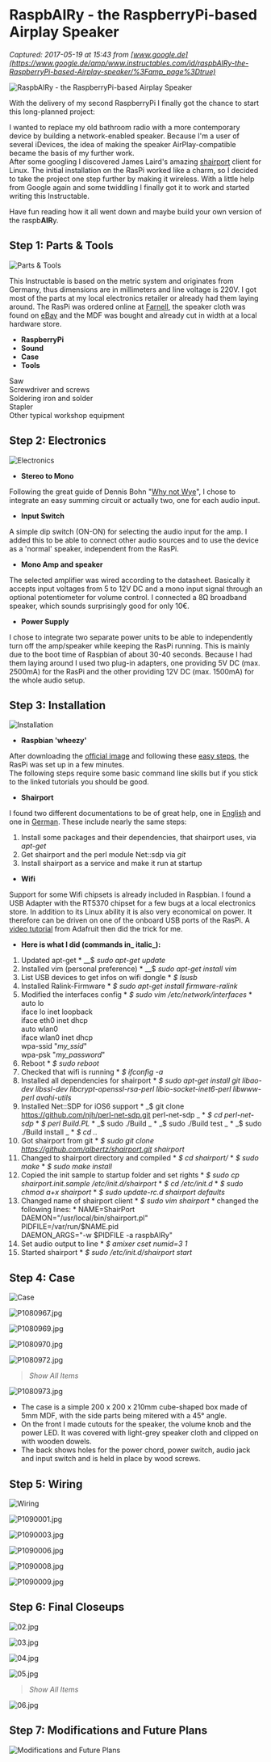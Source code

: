 # RaspbAIRy - the RaspberryPi-based Airplay Speaker

_Captured: 2017-05-19 at 15:43 from [www.google.de](https://www.google.de/amp/www.instructables.com/id/raspbAIRy-the-RaspberryPi-based-Airplay-speaker/%3Famp_page%3Dtrue)_

![RaspbAIRy - the RaspberryPi-based Airplay Speaker](https://cdn.instructables.com/FD5/WYUW/HAQ3C8VV/FD5WYUWHAQ3C8VV.MEDIUM.jpg?width=614)

With the delivery of my second RaspberryPi I finally got the chance to start this long-planned project:

I wanted to replace my old bathroom radio with a more contemporary device by building a network-enabled speaker. Because I'm a user of several iDevices, the idea of making the speaker AirPlay-compatible became the basis of my further work.  
After some googling I discovered James Laird's amazing [shairport](https://github.com/albertz/shairport) client for Linux. The initial installation on the RasPi worked like a charm, so I decided to take the project one step further by making it wireless. With a little help from Google again and some twiddling I finally got it to work and started writing this Instructable.

Have fun reading how it all went down and maybe build your own version of the raspb**AIR**y.

## Step 1: Parts & Tools

![Parts & Tools](https://cdn.instructables.com/FTB/JFN5/HBNXV58S/FTBJFN5HBNXV58S.MEDIUM.jpg)

This Instructable is based on the metric system and originates from Germany, thus dimensions are in millimeters and line voltage is 220V. I got most of the parts at my local electronics retailer or already had them laying around. The RasPi was ordered online at [Farnell](http://export.farnell.com/rp/order/?COM=raspi-group), the speaker cloth was found on [eBay](http://ebay.com) and the MDF was bought and already cut in width at a local hardware store.

  * **RaspberryPi**
  * **Sound**
  * **Case**
  * **Tools**

Saw  
Screwdriver and screws  
Soldering iron and solder  
Stapler  
Other typical workshop equipment

## Step 2: Electronics

![Electronics](https://cdn.instructables.com/FO6/15CO/HBUZF531/FO615COHBUZF531.MEDIUM.jpg?width=614)

  * **Stereo to Mono**

Following the great guide of Dennis Bohn "[Why not Wye](http://www.rane.com/note109.html)", I chose to integrate an easy summing circuit or actually two, one for each audio input.

  * **Input Switch**

A simple dip switch (ON-ON) for selecting the audio input for the amp. I added this to be able to connect other audio sources and to use the device as a 'normal' speaker, independent from the RasPi.

  * **Mono Amp and speaker**

The selected amplifier was wired according to the datasheet. Basically it accepts input voltages from 5 to 12V DC and a mono input signal through an optional potentiometer for volume control. I connected a 8Ω broadband speaker, which sounds surprisingly good for only 10€.

  * **Power Supply**

I chose to integrate two separate power units to be able to independently turn off the amp/speaker while keeping the RasPi running. This is mainly due to the boot time of Raspbian of about 30-40 seconds. Because I had them laying around I used two plug-in adapters, one providing 5V DC (max. 2500mA) for the RasPi and the other providing 12V DC (max. 1500mA) for the whole audio setup.

## Step 3: Installation

![Installation](https://cdn.instructables.com/FTI/P91J/HAQ39MSI/FTIP91JHAQ39MSI.MEDIUM.jpg?width=614)

  * **Raspbian 'wheezy'**

After downloading the [official image](http://www.raspberrypi.org/downloads) and following these [easy steps](http://elinux.org/RPi_Easy_SD_Card_Setup), the RasPi was set up in a few minutes.  
The following steps require some basic command line skills but if you stick to the linked tutorials you should be good.

  * **Shairport**

I found two different documentations to be of great help, one in [English](http://pi-raspberry.blogspot.de/2012/08/shairport-raspberry-pi.html) and one in [German](http://www.forum-raspberrypi.de/Thread-tutorial-airplay-mit-dem-raspberry-pi-shairport-installation). These include nearly the same steps:

  1. Install some packages and their dependencies, that shairport uses, via _apt-get_
  2. Get shairport and the perl module Net::sdp via _git_
  3. Install shairport as a service and make it run at startup 
  * **Wifi**

Support for some Wifi chipsets is already included in Raspbian. I found a USB Adapter with the RT5370 chipset for a few bugs at a local electronics store. In addition to its Linux ability it is also very economical on power. It therefore can be driven on one of the onboard USB ports of the RasPi. A [video tutorial](http://www.adafruit.com/blog/2012/09/07/how-to-wifi-wireless-internet-on-raspberry-pi-piday-raspberrypi-raspberry_pi/) from Adafruit then did the trick for me.

  * **Here is what I did (commands in_ italic_):**
  1. Updated apt-get 
    * __$ _sudo apt-get update_
  2. Installed vim (personal preference) 
    * __$ _sudo apt-get install vim_
  3. List USB devices to get infos on wifi dongle 
    * _$ lsusb_
  4. Installed Ralink-Firmware 
    * _$ sudo apt-get install firmware-ralink_
  5. Modified the interfaces config 
    * _$ sudo vim /etc/network/interfaces_
    * auto lo  
iface lo inet loopback  
iface eth0 inet dhcp  
auto wlan0  
iface wlan0 inet dhcp  
wpa-ssid "_my_ssid_"  
wpa-psk "_my_password_"
  6. Reboot 
    * _$ sudo reboot_
  7. Checked that wifi is running 
    * _$ ifconfig -a_
  8. Installed all dependencies for shairport 
    * _$ sudo apt-get install git libao-dev libssl-dev libcrypt-openssl-rsa-perl libio-socket-inet6-perl libwww-perl avahi-utils_
  9. Installed Net::SDP for iOS6 support 
    * _$ git clone https://github.com/njh/perl-net-sdp.git perl-net-sdp _
    * _$ cd perl-net-sdp_
    * _$ perl Build.PL_
    * _$ sudo ./Build _
    * _$ sudo ./Build test _
    * _$ sudo ./Build install _
    * _$ cd .._
  10. Got shairport from git 
    * _$ sudo git clone https://github.com/albertz/shairport.git shairport_
  11. Changed to shairport directory and compiled 
    * _$ cd shairport/_
    * _$ sudo make_
    * _$ sudo make install_
  12. Copied the init sample to startup folder and set rights 
    * _$ sudo cp shairport.init.sample /etc/init.d/shairport_
    * _$ cd /etc/init.d_
    * _$ sudo chmod a+x shairport_
    * _$ sudo update-rc.d shairport defaults_
  13. Changed name of shairport client 
    * _$ sudo vim shairport_
    * changed the following lines: 
    * NAME=ShairPort  
DAEMON="/usr/local/bin/shairport.pl"  
PIDFILE=/var/run/$NAME.pid  
DAEMON_ARGS="-w $PIDFILE -a raspbAIRy"
  14. Set audio output to line 
    * _$ amixer cset numid=3 1_
  15. Started shairport 
    * _$ sudo /etc/init.d/shairport start_

## Step 4: Case

![Case](https://cdn.instructables.com/FAG/WFF0/HAQ39MO8/FAGWFF0HAQ39MO8.MEDIUM.jpg)

![P1080967.jpg](https://cdn.instructables.com/FZY/ZQ9Z/HAQ39MO9/FZYZQ9ZHAQ39MO9.LARGE.jpg)

![P1080969.jpg](https://cdn.instructables.com/F2R/OK9R/HAQ39MOA/F2ROK9RHAQ39MOA.LARGE.jpg)

![P1080970.jpg](https://cdn.instructables.com/FBB/2GBB/HAQ39MOB/FBB2GBBHAQ39MOB.LARGE.jpg)

![P1080972.jpg](https://cdn.instructables.com/FFQ/79E3/HAQ39MOC/FFQ79E3HAQ39MOC.LARGE.jpg)

> _Show All Items_

![P1080973.jpg](https://cdn.instructables.com/FWQ/VWZ4/HAQ39MOD/FWQVWZ4HAQ39MOD.LARGE.jpg)

  * The case is a simple 200 x 200 x 210mm cube-shaped box made of 5mm MDF, with the side parts being mitered with a 45° angle.
  * On the front I made cutouts for the speaker, the volume knob and the power LED. It was covered with light-grey speaker cloth and clipped on with wooden dowels.
  * The back shows holes for the power chord, power switch, audio jack and input switch and is held in place by wood screws.

## Step 5: Wiring

![Wiring](https://cdn.instructables.com/F9G/MIPS/HAQ39MUN/F9GMIPSHAQ39MUN.MEDIUM.jpg?width=614)

![P1090001.jpg](https://cdn.instructables.com/FYV/IPN4/HAQ39MUO/FYVIPN4HAQ39MUO.LARGE.jpg)

![P1090003.jpg](https://cdn.instructables.com/FQA/EZQS/HAQ39MUP/FQAEZQSHAQ39MUP.LARGE.jpg)

![P1090006.jpg](https://cdn.instructables.com/FTA/1FJD/HAQ39MUQ/FTA1FJDHAQ39MUQ.LARGE.jpg)

![P1090008.jpg](https://cdn.instructables.com/FLZ/VO5K/HAQ39MUS/FLZVO5KHAQ39MUS.LARGE.jpg)

![P1090009.jpg](https://cdn.instructables.com/FX8/WJA5/HAQ39MUT/FX8WJA5HAQ39MUT.LARGE.jpg)

## Step 6: Final Closeups

![02.jpg](https://cdn.instructables.com/FMM/N07Y/HAQ3C8VX/FMMN07YHAQ3C8VX.LARGE.jpg)

![03.jpg](https://cdn.instructables.com/FEU/09XP/HAQ3C8VY/FEU09XPHAQ3C8VY.LARGE.jpg)

![04.jpg](https://cdn.instructables.com/FJO/PJ8L/HAQ3C8W0/FJOPJ8LHAQ3C8W0.LARGE.jpg)

![05.jpg](https://cdn.instructables.com/FY2/DWPQ/HAQ3C8W1/FY2DWPQHAQ3C8W1.LARGE.jpg)

> _Show All Items_

![06.jpg](https://cdn.instructables.com/FVT/U44U/HAQ3C8W2/FVTU44UHAQ3C8W2.LARGE.jpg)

## Step 7: Modifications and Future Plans

![Modifications and Future Plans](https://cdn.instructables.com/F40/1QAT/HAQ3C90C/F401QATHAQ3C90C.MEDIUM.jpg?width=614)
